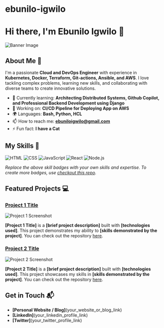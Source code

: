 # ebunilo-igwilo
# Hi there, I'm Ebunilo Igwilo 👋

![Banner Image](your_banner_image_url_here)

## About Me 🚀

I'm a passionate **Cloud and DevOps Engineer** with experience in **Kubernetes, Docker, Terraform, Git-actions, Ansible, and AWS**. I love tackling complex problems, learning new skills, and collaborating with diverse teams to create innovative solutions.

- 🌱 Currently learning: **Architecting Distributed Systems, Github Copilot, and Professional Backend Development using Django**
- 🔭 Working on: **CI/CD Pipeline for Deploying App on AWS**
- 🌍 Languages: **Bash, Python, HCL**
- 📫 How to reach me: **ebuniloigwilo@gmail.com**
- ⚡ Fun fact: **I have a Cat**

## My Skills 🧠

![HTML](https://img.shields.io/badge/-HTML-E34F26?style=flat-square&logo=html5&logoColor=white)
![CSS](https://img.shields.io/badge/-CSS-1572B6?style=flat-square&logo=css3&logoColor=white)
![JavaScript](https://img.shields.io/badge/-JavaScript-F7DF1E?style=flat-square&logo=javascript&logoColor=black)
![React](https://img.shields.io/badge/-React-61DAFB?style=flat-square&logo=react&logoColor=black)
![Node.js](https://img.shields.io/badge/-Node.js-339933?style=flat-square&logo=node.js&logoColor=white)

*Replace the above skill badges with your own skills and expertise. To create more badges, use [checkout this repo](https://github.com/alexandresanlim/Badges4-README.md-Profile).*

## Featured Projects 💻

### [Project 1 Title](project_1_link)

![Project 1 Screenshot](project_1_screenshot_url)

**[Project 1 Title]** is a **[brief project description]** built with **[technologies used]**. This project demonstrates my ability to **[skills demonstrated by the project]**. You can check out the repository [here](project_1_repository_link).

### [Project 2 Title](project_2_link)

![Project 2 Screenshot](project_2_screenshot_url)

**[Project 2 Title]** is a **[brief project description]** built with **[technologies used]**. This project showcases my skills in **[skills demonstrated by the project]**. You can check out the repository [here](project_2_repository_link).

## Get in Touch 📬

- **[Personal Website / Blog]**(your_website_or_blog_link)
- **[LinkedIn]**(your_linkedin_profile_link)
- **[Twitter]**(your_twitter_profile_link)



